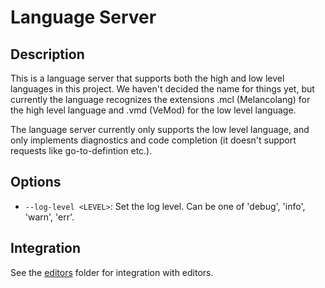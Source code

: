 # Language Server

## Description
This is a language server that supports both the high and low level languages
in this project.  We haven't decided the name for things yet, but currently the
language recognizes the extensions .mcl (Melancolang) for the high level
language and .vmd (VeMod) for the low level language.

The language server currently only supports the low level language, and only
implements diagnostics and code completion (it doesn't support requests like
go-to-defintion etc.).

## Options
* `--log-level <LEVEL>`: Set the log level. Can be one of 'debug', 'info', 'warn', 'err'.

## Integration
See the [editors](../../editor/) folder for integration with editors.

